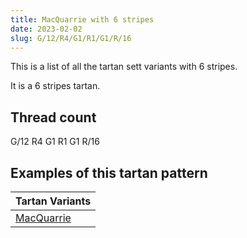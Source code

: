 ```yaml
---
title: MacQuarrie with 6 stripes
date: 2023-02-02
slug: G/12/R4/G1/R1/G1/R/16
---
```

This is a list of all the tartan sett variants with 6 stripes.

It is a 6 stripes tartan.


## Thread count
G/12 R4 G1 R1 G1 R/16

## Examples of this tartan pattern

| Tartan Variants |
|---------------|
| [MacQuarrie](/variants/g/12/r4/g1/r1/g1/r/16-g004c00-rc80000)||
